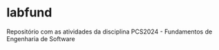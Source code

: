 labfund
=======

Repositório com as atividades da disciplina PCS2024 - Fundamentos de Engenharia de Software
